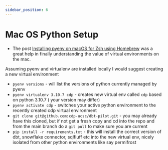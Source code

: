 ```yaml
---
sidebar_position: 6
---
```


# Mac OS Python Setup

* The post [Installing pyenv on macOS for Zsh using Homebrew](https://gist.github.com/josemarimanio/9e0c177c90dee97808bad163587e80f8) was a great help in finally understanding the value of virtual environments on the mac. 

Assuming pyenv and virtualenv are installed locally I would suggest creating a new virtual environment 

* `pyenv versions` - will list the versions of python currently managed by pyenv
* `pyenv virtualenv 3.10.7 cdp` - creates new virtual env called `cdp` based on python 3.10.7 ( your version may differ)
* `pyenv activate cdp` - switches your active python environment to the recently created cdp virtual environment
* `git clone git@github.com:cdp-ucsc/dbt-pilot.git` - you may already have this cloned, but if not get a fresh copy and cd into the repo and from the main branch do a `git pull` to make sure you are current
* `pip install -r requirements.txt` - this will install the correct version of dbt, snowflake connector, sqlfluff etc into the new virtual env, nicely isolated from other python environments like say permifrost

